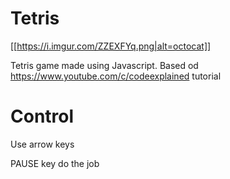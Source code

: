 # Tetris

[[https://i.imgur.com/ZZEXFYq.png|alt=octocat]]

Tetris game made using Javascript. Based od https://www.youtube.com/c/codeexplained tutorial

# Control

Use arrow keys

PAUSE key do the job 
